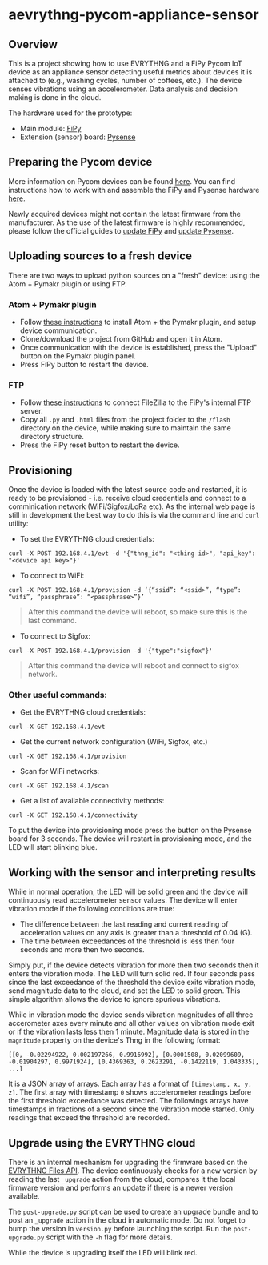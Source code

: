 # aevrythng-pycom-appliance-sensor

## Overview

This is a project showing how to use EVRYTHNG and a FiPy Pycom IoT device as an appliance sensor detecting useful metrics about devices it is attached to (e.g., washing cycles, number of coffees, etc.). The device senses vibrations using an accelerometer. Data analysis and decision making is done in the cloud. 

The hardware used for the prototype:
* Main module: [FiPy](https://pycom.io/product/fipy/)
* Extension (sensor) board: [Pysense](https://pycom.io/hardware/pysense-specs/)

## Preparing the Pycom device

More information on Pycom devices can be found [here](https://docs.pycom.io/). You can find instructions how to work with and assemble the FiPy and Pysense hardware [here](https://docs.pycom.io/chapter/gettingstarted/connection/fipy.html).

Newly acquired devices might not contain the latest firmware from the manufacturer. As the use of the latest firmware is highly recommended, please follow the official guides to [update FiPy](https://docs.pycom.io/chapter/gettingstarted/installation/firmwaretool.html) and [update Pysense](https://docs.pycom.io/chapter/pytrackpysense/installation/firmware.html).


## Uploading sources to a fresh device

There are two ways to upload python sources on a "fresh" device: using the Atom + Pymakr plugin or using FTP.


### Atom + Pymakr plugin

* Follow [these instructions](https://docs.pycom.io/chapter/pymakr/installation/atom.html) to install Atom + the Pymakr plugin, and setup device communication.
* Clone/download the project from GitHub and open it in Atom.
* Once communication with the device is established, press the "Upload" button on the Pymakr plugin panel.
* Press FiPy button to restart the device.


### FTP

* Follow [these instructions](https://docs.pycom.io/chapter/gettingstarted/programming/FTP.html) to connect FileZilla to the FiPy's internal FTP server.
* Copy all `.py` and `.html` files from the project folder to the `/flash` directory on the device, while making sure to  maintain the same directory structure.
* Press the FiPy reset button to restart the device.


## Provisioning

Once the device is loaded with the latest source code and restarted, it is ready to be provisioned - i.e. receive cloud credentials and connect to a comminication network (WiFi/Sigfox/LoRa etc). As the internal web page is still in development the best way to do this is via the command line and `curl` utility:

* To set the EVRYTHNG cloud credentials: 
```
curl -X POST 192.168.4.1/evt -d '{"thng_id": "<thing id>", "api_key": "<device api key>"}'
```

* To connect to WiFi:
```
curl -X POST 192.168.4.1/provision -d ‘{“ssid”: “<ssid>”, “type”: “wifi”, “passphrase”: “<passphrase>”}’
```
> After this command the device will reboot, so make sure this is the last command.

* To connect to Sigfox:
```
curl -X POST 192.168.4.1/provision -d '{"type":"sigfox"}'
```
> After this command the device will reboot and connect to sigfox network.


### Other useful commands:

* Get the EVRYTHNG cloud credentials:
```
curl -X GET 192.168.4.1/evt
```

* Get the current network configuration (WiFi, Sigfox, etc.)
```
curl -X GET 192.168.4.1/provision
```

* Scan for WiFi networks:
```
curl -X GET 192.168.4.1/scan
```

* Get a list of available connectivity methods:
```
curl -X GET 192.168.4.1/connectivity
```

To put the device into provisioning mode press the button on the Pysense board for 3 seconds. The device will restart in provisioning mode, and the LED will start blinking blue.


## Working with the sensor and interpreting results

While in normal operation, the LED will be solid green and the device will continuously read accelerometer sensor values. The device will enter vibration mode if the following conditions are true:
* The difference between the last reading and current reading of acceleration values on any axis is greater than a threshold of 0.04 (G).
* The time between exceedances of the threshold is less then four seconds and more then two seconds.

Simply put, if the device detects vibration for more then two seconds then it enters the vibration mode. The LED will turn solid red. If four seconds pass since the last exceedance of the threshold the device exits vibration mode, send magnitude data to the cloud, and set the LED to solid green. This simple algorithm allows the device to ignore spurious vibrations. 

While in vibration mode the device sends vibration magnitudes of all three accerometer axes every minute and all other values on vibration mode exit or if the vibration lasts less then 1 minute. Magnitude data is stored in the `magnitude` property on the device's Thng in the following format:

```
[[0, -0.02294922, 0.002197266, 0.9916992], [0.0001508, 0.02099609, -0.01904297, 0.9971924], [0.4369363, 0.2623291, -0.1422119, 1.043335], ...]
```

It is a JSON array of arrays. Each array has a format of `[timestamp, x, y, z]`. The first array with timestamp `0` shows accelerometer readings before the first threshold exceedance was detected. The followings arrays have timestamps in fractions of a second since the vibration mode started. Only readings that exceed the threshold are recorded.


## Upgrade using the EVRYTHNG cloud

There is an internal mechanism for upgrading the firmware based on the [EVRYTHNG Files API](https://developers.evrythng.com/v3.0/reference#files). The device continuously checks for a new version by reading the last `_upgrade` action from the cloud, compares it the local firmware version and performs an update if there is a newer version available. 

The `post-upgrade.py` script can be used to create an upgrade bundle and to post an `_upgrade` action in the cloud in automatic mode. Do not forget to bump the version in `version.py` before launching the script. Run the `post-upgrade.py` script with the `-h` flag for more details.

While the device is upgrading itself the LED will blink red.
